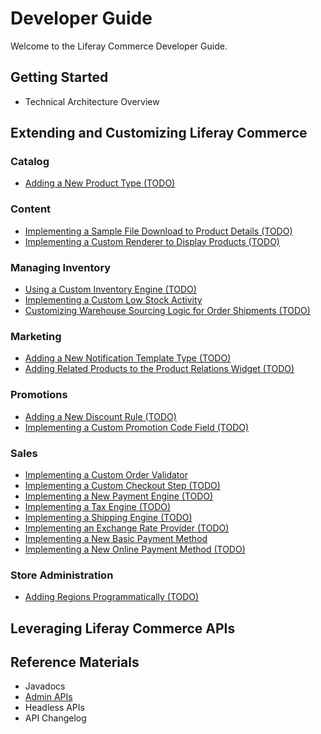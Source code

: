 # Developer Guide

Welcome to the Liferay Commerce Developer Guide.

## Getting Started

* Technical Architecture Overview

## Extending and Customizing Liferay Commerce

### Catalog

* [Adding a New Product Type (TODO)](./tutorial/adding-a-new-product-type/README.md)

### Content

* [Implementing a Sample File Download to Product Details (TODO)](./tutorial/implementing-a-sample-file-download-to-product-details/README.md)
* [Implementing a Custom Renderer to Display Products (TODO)](./tutorial/implementing-a-custom-renderer-to-display-products/README.md)

### Managing Inventory

* [Using a Custom Inventory Engine (TODO)](./tutorial/using-a-custom-inventory-engine/README.md)
* [Implementing a Custom Low Stock Activity](./tutorial/implementing-a-custom-low-stock-activity/README.md)
* [Customizing Warehouse Sourcing Logic for Order Shipments (TODO)](./tutorial/customizing-warehouse-sourcing-logic-for-order-shipments/README.md)

### Marketing

* [Adding a New Notification Template Type (TODO)](./tutorial/adding-a-new-notification-template-type/README.md)
* [Adding Related Products to the Product Relations Widget (TODO)](./tutorial/adding-related-products-to-the-product-relations-widget/README.md)

### Promotions

* [Adding a New Discount Rule (TODO)](./tutorial/adding-a-new-discount-rule/README.md)
* [Implementing a Custom Promotion Code Field (TODO)](./tutorial/implementing-a-custom-promotion-code-field/README.md)

### Sales

* [Implementing a Custom Order Validator](./tutorial/implementing-a-custom-order-validator/README.md)
* [Implementing a Custom Checkout Step (TODO)](./tutorial/implementing-a-custom-checkout-step/README.md)
* [Implementing a New Payment Engine (TODO)](./tutorial/implementing-a-new-payment-engine/README.md)
* [Implementing a Tax Engine (TODO)](./tutorial/implementing-a-new-tax-engine/README.md)
* [Implementing a Shipping Engine (TODO)](./tutorial/implementing-a-new-shipping-engine/README.md)
* [Implementing an Exchange Rate Provider (TODO)](./tutorial/implementing-an-exchange-rate-provider/README.md)
* [Implementing a New Basic Payment Method](./tutorial/implementing-a-new-basic-payment-method/README.md)
* [Implementing a New Online Payment Method (TODO)](./tutorial/implementing-a-new-online-payment-method/README.md)

### Store Administration

* [Adding Regions Programmatically (TODO)](./tutorial/adding-regions-programmatically/README.md)

## Leveraging Liferay Commerce APIs

## Reference Materials

* Javadocs
* [Admin APIs](https://app.swaggerhub.com/search?owner=liferayinc&query=%20commerce)
* Headless APIs
* API Changelog
